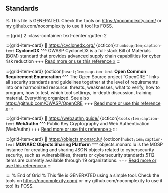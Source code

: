 ## Standards  

% This file is GENERATED. Check the tools on https://nocomplexity.com/ or my github.com/nocomplexity to use it too! Its FOSS. 

::::{grid} 2
:class-container: text-center
:gutter: 2

:::{grid-item-card}
:link: https://cyclonedx.org/ 
{octicon}`thumbsup;1em;caption-text` **CycloneDX**
^^^
OWASP CycloneDX is a full-stack Bill of Materials (BOM) standard that provides advanced supply chain capabilities for cyber risk reduction
+++
[Read more or use this reference »](https://cyclonedx.org/)
:::


:::{grid-item-card}
{octicon}`heart;1em;caption-text` **Open Common Requirement Enumeration**
^^^
The Open Source project “OpenCRE “ links all security standards and guidelines together at the level of requirements into one harmonized resource: threats, weaknesses, what to verify, how to program, how to test, which tool settings, in-depth discussion, training material. Everything organized. See also https://github.com/OWASP/OpenCRE 
+++
[Read more or use this reference »](https://opencre.org/)
:::


:::{grid-item-card}
:link: https://webauthn.guide/ 
{octicon}`tools;1em;caption-text` **WebAuthn**
^^^
Public Key Cryptography and Web Authentication (WebAuthn)
+++
[Read more or use this reference »](https://webauthn.guide/)
:::


:::{grid-item-card}
:link: https://objects.monarc.lu/ 
{octicon}`hubot;1em;caption-text` **MONARC Objects Sharing Platform**
^^^
objects.monarc.lu is the MOSP instance for creating and sharing JSON objects related to cybersecurity security, such as vulnerabilities, threats or cybersecurity standards.5112 items are currently available through 19 organizations. 
+++
[Read more or use this reference »](https://objects.monarc.lu/)
:::


:::: 
 % End of Grid 
% This file is GENERATED using a simple tool. Check the tools on https://nocomplexity.com/ or my github.com/nocomplexity to use it too! Its FOSS. 


